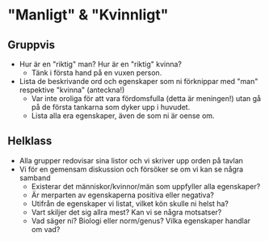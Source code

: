 # "Manligt" & "Kvinnligt"
## Gruppvis
	
- Hur är en "riktig" man? Hur är en "riktig" kvinna?
	- Tänk i första hand på en vuxen person.
- Lista de beskrivande ord och egenskaper som ni förknippar med "man" respektive "kvinna" (anteckna!)	
	- Var inte oroliga för att vara fördomsfulla (detta är meningen!) utan gå på de första tankarna som dyker upp i huvudet.
	- Lista alla era egenskaper, även de som ni är oense om.

## Helklass	
- Alla grupper redovisar sina listor och vi skriver upp orden på tavlan	
- Vi för en gemensam diskussion och försöker se om vi kan se några samband	
	- Existerar det människor/kvinnor/män som uppfyller alla egenskaper?	
	- Är merparten av egenskaperna positiva eller negativa?
	- Utifrån de egenskaper vi listat, vilket kön skulle ni helst ha?	
	- Vart skiljer det sig allra mest? Kan vi se några motsatser? 
	- Vad säger ni? Biologi eller norm/genus? Vilka egenskaper handlar om vad?	
